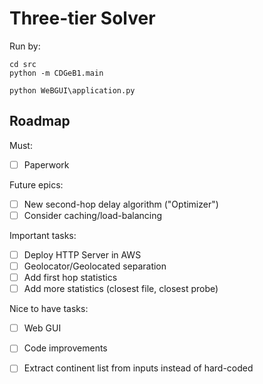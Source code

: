 # Three-tier Solver

Run by:
```
cd src
python -m CDGeB1.main

python WeBGUI\application.py
```

## Roadmap
Must:
- [ ] Paperwork

Future epics:
- [ ] New second-hop delay algorithm ("Optimizer")
- [ ] Consider caching/load-balancing

Important tasks:
- [ ] Deploy HTTP Server in AWS
- [ ] Geolocator/Geolocated separation
- [ ] Add first hop statistics
- [ ] Add more statistics (closest file, closest probe)

Nice to have tasks:
- [ ] Web GUI
- [ ] Code improvements
- [ ] Extract continent list from inputs instead of hard-coded

